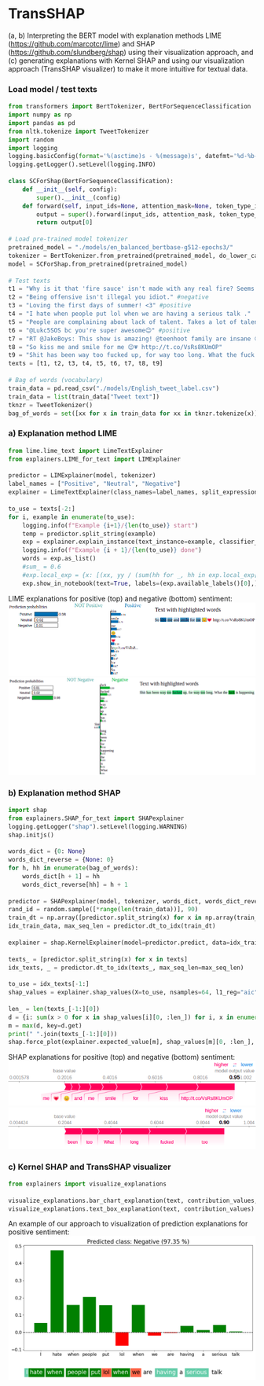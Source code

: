 # TransSHAP
(a, b) Interpreting the BERT model with explanation methods LIME (https://github.com/marcotcr/lime) and SHAP (https://github.com/slundberg/shap) using their visualization approach, and (c) generating explanations with Kernel SHAP and using our visualization approach (TransSHAP visualizer) to make it more intuitive for textual data.

### Load model / test texts
```python
from transformers import BertTokenizer, BertForSequenceClassification
import numpy as np
import pandas as pd
from nltk.tokenize import TweetTokenizer
import random
import logging
logging.basicConfig(format='%(asctime)s - %(message)s', datefmt='%d-%b-%y %H:%M:%S')
logging.getLogger().setLevel(logging.INFO)

class SCForShap(BertForSequenceClassification):
    def __init__(self, config):
        super().__init__(config)
    def forward(self, input_ids=None, attention_mask=None, token_type_ids=None, position_ids=None, head_mask=None, inputs_embeds=None, labels=None,):
        output = super().forward(input_ids, attention_mask, token_type_ids, position_ids, head_mask, inputs_embeds, labels)
        return output[0]

# Load pre-trained model tokenizer
pretrained_model = "./models/en_balanced_bertbase-g512-epochs3/"
tokenizer = BertTokenizer.from_pretrained(pretrained_model, do_lower_case=False)
model = SCForShap.from_pretrained(pretrained_model)

# Test texts
t1 = "Why is it that 'fire sauce' isn't made with any real fire? Seems like false advertising." #neutral
t2 = "Being offensive isn't illegal you idiot." #negative
t3 = "Loving the first days of summer! <3" #positive
t4 = "I hate when people put lol when we are having a serious talk ."   #negative
t5 = "People are complaining about lack of talent. Takes a lot of talent to ignore objectification and degradation #MissAmerica" #neutral
t6 = "@Lukc5SOS bc you're super awesome😉" #positive
t7 = "RT @JakeBoys: This show is amazing! @teenhoot family are insane 😍" #positive
t8 = "So kiss me and smile for me 😊💗 http://t.co/VsRs8KUmOP"
t9 = "Shit has been way too fucked up, for way too long. What the fuck is happening" #negative
texts = [t1, t2, t3, t4, t5, t6, t7, t8, t9]

# Bag of words (vocabulary)
train_data = pd.read_csv("./models/English_tweet_label.csv")
train_data = list(train_data["Tweet text"])
tknzr = TweetTokenizer()
bag_of_words = set([xx for x in train_data for xx in tknzr.tokenize(x)])
```

### a) Explanation method LIME
```python
from lime.lime_text import LimeTextExplainer
from explainers.LIME_for_text import LIMExplainer

predictor = LIMExplainer(model, tokenizer)
label_names = ["Positive", "Neutral", "Negative"]
explainer = LimeTextExplainer(class_names=label_names, split_expression=predictor.split_string)

to_use = texts[-2:]
for i, example in enumerate(to_use):
    logging.info(f"Example {i+1}/{len(to_use)} start")
    temp = predictor.split_string(example)
    exp = explainer.explain_instance(text_instance=example, classifier_fn=predictor.predict, num_features=len(temp))
    logging.info(f"Example {i + 1}/{len(to_use)} done")
    words = exp.as_list()
    #sum_ = 0.6
    #exp.local_exp = {x: [(xx, yy / (sum(hh for _, hh in exp.local_exp[x])/sum_)) for xx, yy in exp.local_exp[x]] for x in exp.local_exp}
    exp.show_in_notebook(text=True, labels=(exp.available_labels()[0],))
```
LIME explanations for positive (top) and negative (bottom) sentiment:
![Example LIME positive sentiment](figures/lime_pos.png)
![Example LIME negative sentiment](figures/lime_neg.png)

### b) Explanation method SHAP
```python
import shap
from explainers.SHAP_for_text import SHAPexplainer
logging.getLogger("shap").setLevel(logging.WARNING)
shap.initjs()

words_dict = {0: None}
words_dict_reverse = {None: 0}
for h, hh in enumerate(bag_of_words):
    words_dict[h + 1] = hh
    words_dict_reverse[hh] = h + 1

predictor = SHAPexplainer(model, tokenizer, words_dict, words_dict_reverse)
rand_id = random.sample([*range(len(train_data))], 90)
train_dt = np.array([predictor.split_string(x) for x in np.array(train_data)[rand_id]])
idx_train_data, max_seq_len = predictor.dt_to_idx(train_dt)

explainer = shap.KernelExplainer(model=predictor.predict, data=idx_train_data)

texts_ = [predictor.split_string(x) for x in texts]
idx_texts, _ = predictor.dt_to_idx(texts_, max_seq_len=max_seq_len)

to_use = idx_texts[-1:]
shap_values = explainer.shap_values(X=to_use, nsamples=64, l1_reg="aic")

len_ = len(texts_[-1:][0])
d = {i: sum(x > 0 for x in shap_values[i][0, :len_]) for i, x in enumerate(shap_values)}
m = max(d, key=d.get)
print(" ".join(texts_[-1:][0]))
shap.force_plot(explainer.expected_value[m], shap_values[m][0, :len_], texts_[-1:][0])
```
SHAP explanations for positive (top) and negative (bottom) sentiment:
![Example SHAP positive sentiment](figures/shap_pos.png)
![Example SHAP negative sentiment](figures/shap_neg.png)

### c) Kernel SHAP and TransSHAP visualizer
```python
from explainers import visualize_explanations

visualize_explanations.bar_chart_explanation(text, contribution_values, class_to_explain, prediction_probability)
visualize_explanations.text_box_explanation(text, contribution_values)
```
An example of our approach to visualization of prediction explanations for positive sentiment:
![Example prediction explanation](figures/visualize_expl_new.png)
